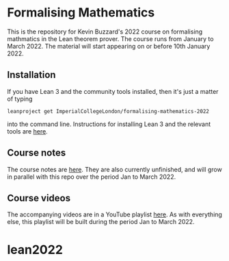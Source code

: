 # Formalising Mathematics

This is the repository for Kevin Buzzard's 2022 course on formalising mathmatics in the Lean theorem prover. The course runs from January to March 2022. The material will start appearing on or before 10th January 2022.

## Installation

If you have Lean 3 and the community tools installed, then it's just a matter of typing

```
leanproject get ImperialCollegeLondon/formalising-mathematics-2022
```

into the command line. Instructions for installing Lean 3 and the relevant tools are [here](https://leanprover-community.github.io/get_started.html).

## Course notes

The course notes are [here](https://www.ma.imperial.ac.uk/~buzzard/xena/formalising-mathematics-2022/). They are also currently unfinished, and will grow in parallel with this repo over the period Jan to March 2022.

## Course videos

The accompanying videos are in a YouTube playlist [here](https://www.youtube.com/watch?v=3XaL0tjnWSk&list=PLVZep5wTamMmRPvCLO4WVpCwkTi1F6OyF). As with everything else, this playlist will be built during the period Jan to March 2022.
# lean2022

